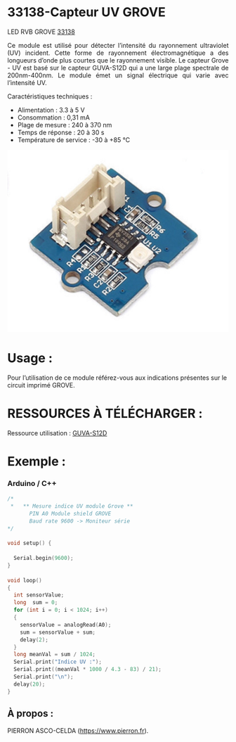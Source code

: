 # 33138-Capteur UV GROVE

LED RVB GROVE [33138](https://www.pierron.fr/interface-arduino-uno-5949.html)

<div style="text-align: justify">Ce module est utilisé pour détecter l’intensité du rayonnement ultraviolet (UV) incident. Cette forme de rayonnement électromagnétique a des longueurs d’onde plus courtes que le rayonnement visible. Le capteur Grove - UV est basé sur le capteur GUVA-S12D qui a une large plage spectrale de 200nm-400nm. Le module émet un signal électrique qui varie avec l’intensité UV.</div>

Caractéristiques techniques :
- Alimentation : 3.3 à 5 V
- Consommation : 0,31 mA
- Plage de mesure : 240 à 370 nm
- Temps de réponse : 20 à 30 s
- Température de service : -30 à +85 °C

![33138](/img/L-33138.jpg)

# Usage :
Pour l’utilisation de ce module référez-vous aux indications présentes sur le circuit imprimé GROVE.

# RESSOURCES À TÉLÉCHARGER :

Ressource utilisation : [GUVA-S12D](https://github.com/pierron-asco-celda/33138-Capteur_uv_GROVE/blob/main/src/Datasheet_GUVA-S12D.pdf)

# Exemple :
### Arduino / C++
```cpp
/*
 *   ** Mesure indice UV module Grove **
       PIN A0 Module shield GROVE
       Baud rate 9600 -> Moniteur série
*/

void setup() {

  Serial.begin(9600);
}

void loop()
{
  int sensorValue;
  long  sum = 0;
  for (int i = 0; i < 1024; i++)
  {
    sensorValue = analogRead(A0);
    sum = sensorValue + sum;
    delay(2);
  }
  long meanVal = sum / 1024;
  Serial.print("Indice UV :");
  Serial.print((meanVal * 1000 / 4.3 - 83) / 21);
  Serial.print("\n");
  delay(20);
}
```
## À propos :

PIERRON ASCO-CELDA (https://www.pierron.fr).
